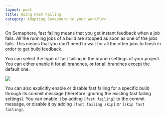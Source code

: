 ```yaml
---
layout: post
title: Using Fast Failing
category: Adapting Semaphore to your workflow
---
```


On Semaphore, fast failing means that you get instant feedback when a job fails.
All the running jobs of a build are stopped as soon as one of the jobs fails.
This means that you don’t need to wait for all the other jobs to finish in order
to get build feedback.

You can select the type of fast failing in the branch settings of your project.
You can either enable it for all branches, or for all branches except the
default one.

<img src="/docs/assets/img/settings/fast-failing-branch-settings.png" class="img-responsive">

You can also explicitly enable or disable fast failing for a specific build
through its commit message (therefore ignoring the existing fast failing
settings). You can enable it by adding `[fast failing]` to the commit message,
or disable it by adding `[fast failing skip]` or `[skip fast failing]`.
